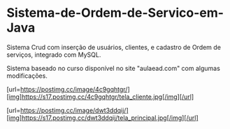 # Sistema-de-Ordem-de-Servico-em-Java

Sistema Crud com inserção de usuários, clientes, e cadastro de Ordem de serviços, integrado com MySQL.

Sistema baseado no curso disponível no site "aulaead.com" com algumas modificações.

[url=https://postimg.cc/image/4c9gqhtgr/][img]https://s17.postimg.cc/4c9gqhtgr/tela_cliente.jpg[/img][/url]

[url=https://postimg.cc/image/dwt3ddqij/][img]https://s17.postimg.cc/dwt3ddqij/tela_principal.jpg[/img][/url]

